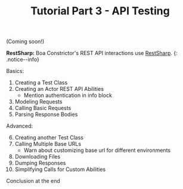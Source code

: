 ﻿---
title: Tutorial Part 3 - API Testing
layout: single
permalink: /tutorial/part-3-rest-api-testing/
toc: true
---

(Coming soon!)

**RestSharp:**
Boa Constrictor's REST API interactions use [RestSharp](https://restsharp.dev/).
{: .notice--info}

Basics:

1. Creating a Test Class
2. Creating an Actor REST API Abilities
   * Mention authentication in info block
3. Modeling Requests
4. Calling Basic Requests
5. Parsing Response Bodies

Advanced:

6. Creating another Test Class
7. Calling Multiple Base URLs
   * Warn about customizing base url for different environments
8. Downloading Files
9. Dumping Responses
10. Simplifying Calls for Custom Abilities

Conclusion at the end
